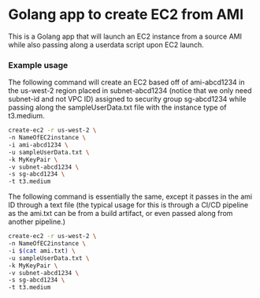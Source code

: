 # Golang app to create EC2 from AMI
This is a Golang app that will launch an EC2 instance from a source AMI
while also passing along a userdata script upon EC2 launch.
### Example usage
The following command will create an EC2 based off of ami-abcd1234 in the us-west-2 region placed in  subnet-abcd1234 (notice that we only need subnet-id and not VPC ID) assigned to security group sg-abcd1234 while passing along the sampleUserData.txt file with the instance type of t3.medium.
```sh
create-ec2 -r us-west-2 \
-n NameOfEC2instance \
-i ami-abcd1234 \
-u sampleUserData.txt \
-k MyKeyPair \
-v subnet-abcd1234 \
-s sg-abcd1234 \
-t t3.medium
```
The following command is essentially the same, except it passes in the ami ID through a text file (the typical usage for this is through a CI/CD pipeline as the ami.txt can be from a build artifact, or even passed along from another pipeline.)
```sh
create-ec2 -r us-west-2 \
-n NameOfEC2instance \
-i $(cat ami.txt) \
-u sampleUserData.txt \
-k MyKeyPair \
-v subnet-abcd1234 \
-s sg-abcd1234 \
-t t3.medium
```

